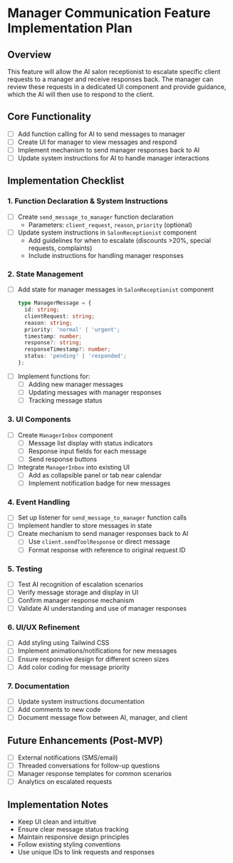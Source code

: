 # Manager Communication Feature Implementation Plan

## Overview
This feature will allow the AI salon receptionist to escalate specific client requests to a manager and receive responses back. The manager can review these requests in a dedicated UI component and provide guidance, which the AI will then use to respond to the client.

## Core Functionality
- [ ] Add function calling for AI to send messages to manager
- [ ] Create UI for manager to view messages and respond
- [ ] Implement mechanism to send manager responses back to AI
- [ ] Update system instructions for AI to handle manager interactions

## Implementation Checklist

### 1. Function Declaration & System Instructions
- [ ] Create `send_message_to_manager` function declaration
  - Parameters: `client_request`, `reason`, `priority` (optional)
- [ ] Update system instructions in `SalonReceptionist` component
  - Add guidelines for when to escalate (discounts >20%, special requests, complaints)
  - Include instructions for handling manager responses

### 2. State Management
- [ ] Add state for manager messages in `SalonReceptionist` component
  ```typescript
  type ManagerMessage = {
    id: string;
    clientRequest: string;
    reason: string;
    priority: 'normal' | 'urgent';
    timestamp: number;
    response?: string;
    responseTimestamp?: number;
    status: 'pending' | 'responded';
  };
  ```
- [ ] Implement functions for:
  - [ ] Adding new manager messages
  - [ ] Updating messages with manager responses
  - [ ] Tracking message status

### 3. UI Components
- [ ] Create `ManagerInbox` component
  - [ ] Message list display with status indicators
  - [ ] Response input fields for each message
  - [ ] Send response buttons
- [ ] Integrate `ManagerInbox` into existing UI
  - [ ] Add as collapsible panel or tab near calendar
  - [ ] Implement notification badge for new messages

### 4. Event Handling
- [ ] Set up listener for `send_message_to_manager` function calls
- [ ] Implement handler to store messages in state
- [ ] Create mechanism to send manager responses back to AI
  - [ ] Use `client.sendToolResponse` or direct message
  - [ ] Format response with reference to original request ID

### 5. Testing
- [ ] Test AI recognition of escalation scenarios
- [ ] Verify message storage and display in UI
- [ ] Confirm manager response mechanism
- [ ] Validate AI understanding and use of manager responses

### 6. UI/UX Refinement
- [ ] Add styling using Tailwind CSS
- [ ] Implement animations/notifications for new messages
- [ ] Ensure responsive design for different screen sizes
- [ ] Add color coding for message priority

### 7. Documentation
- [ ] Update system instructions documentation
- [ ] Add comments to new code
- [ ] Document message flow between AI, manager, and client

## Future Enhancements (Post-MVP)
- [ ] External notifications (SMS/email)
- [ ] Threaded conversations for follow-up questions
- [ ] Manager response templates for common scenarios
- [ ] Analytics on escalated requests

## Implementation Notes
- Keep UI clean and intuitive
- Ensure clear message status tracking
- Maintain responsive design principles
- Follow existing styling conventions
- Use unique IDs to link requests and responses 